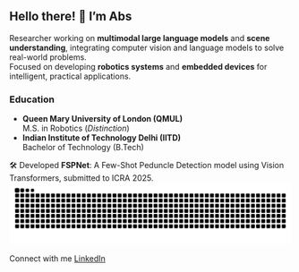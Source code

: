 ## Hello there! 👋 I’m Abs
Researcher working on **multimodal large language models** and **scene understanding**, integrating computer vision and language models to solve real-world problems.  
Focused on developing **robotics systems** and **embedded devices** for intelligent, practical applications.

### Education  
- **Queen Mary University of London (QMUL)**  
 M.S. in  Robotics (*Distinction*)  
- **Indian Institute of Technology Delhi (IITD)**  
  Bachelor of Technology (B.Tech)

🛠️ Developed **FSPNet**: A Few-Shot Peduncle Detection model using Vision Transformers, submitted to ICRA 2025.
![GitHub Contribution Snake](https://raw.githubusercontent.com/weihao1115/weihao1115/output/github-contribution-grid-snake.svg)

Connect with me
[LinkedIn](https://www.linkedin.com/in/abspateliitd/)

